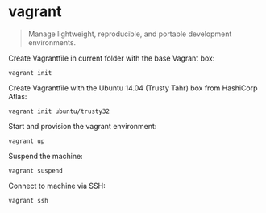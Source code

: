 vagrant
=======

> Manage lightweight, reproducible, and portable development environments.

Create Vagrantfile in current folder with the base Vagrant box:

    vagrant init

Create Vagrantfile with the Ubuntu 14.04 (Trusty Tahr) box from HashiCorp Atlas:

    vagrant init ubuntu/trusty32

Start and provision the vagrant environment:

    vagrant up

Suspend the machine:

    vagrant suspend

Connect to machine via SSH:

    vagrant ssh
